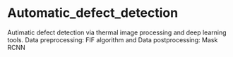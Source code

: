 # Automatic_defect_detection
Autimatic defect detection via thermal image processing and deep learning tools. Data preprocessing: FIF algorithm and Data postprocessing: Mask RCNN
